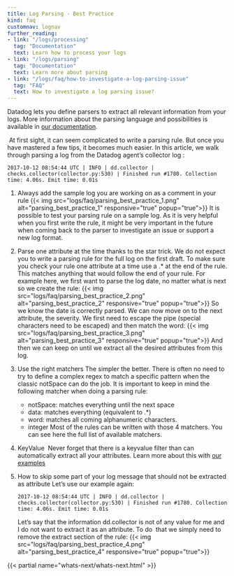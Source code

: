```yaml
---
title: Log Parsing - Best Practice
kind: faq
customnav: lognav
further_reading:
- link: "/logs/processing"
  tag: "Documentation"
  text: Learn how to process your logs
- link: "/logs/parsing"
  tag: "Documentation"
  text: Learn more about parsing
- link: "/logs/faq/how-to-investigate-a-log-parsing-issue"
  tag: "FAQ"
  text: How to investigate a log parsing issue?
---
```


Datadog lets you define parsers to extract all relevant information from your logs. More information about the parsing language and possibilities is available in [our documentation](/logs/parsing/).

 At first sight, it can seem complicated to write a parsing rule. But once you have mastered a few tips, it becomes much easier.
In this article, we walk through parsing a log from the Datadog agent’s collector log :

```
2017-10-12 08:54:44 UTC | INFO | dd.collector | checks.collector(collector.py:530) | Finished run #1780. Collection time: 4.06s. Emit time: 0.01s
```

1. Always add the sample log you are working on as a comment in your rule
    {{< img src="logs/faq/parsing_best_practice_1.png" alt="parsing_best_practice_1" responsive="true" popup="true">}}
    It is possible to test your parsing rule on a sample log. As it is very helpful when you first write the rule, it might be very important in the future when coming back to the parser to investigate an issue or support a new log format.

2. Parse one attribute at the time thanks to the star trick.
    We do not expect you to write a parsing rule for the full log on the first draft. To make sure you check your rule one attribute at a time use a .* at the end of the rule. This matches anything that would follow the end of your rule.
    For example here, we first want to parse the log date, no matter what is next so we create the rule:
    {{< img src="logs/faq/parsing_best_practice_2.png" alt="parsing_best_practice_2" responsive="true" popup="true">}}
    So we know the date is correctly parsed. We can now move on to the next attribute, the severity.
    We first need to escape the pipe (special characters need to be escaped) and then match the word:
    {{< img src="logs/faq/parsing_best_practice_3.png" alt="parsing_best_practice_3" responsive="true" popup="true">}}
    And then we can keep on until we extract all the desired attributes from this log. 
    
3. Use the right matchers
    The simpler the better. There is often no need to try to define a complex regex to match a specific pattern when the classic notSpace can do the job.
    It is important to keep in mind the following matcher when doing a parsing rule:
    
    * notSpace: matches everything until the next space
    * data: matches everything (equivalent to .*)
    * word: matches all coming alphanumeric characters.
    * integer
    Most of the rules can be written with those 4 matchers. You can see here the full list of available matchers.

4. KeyValue 
    Never forget that there is a keyvalue filter than can automatically extract all your attributes.
    Learn more about this with [our examples](/logs/parsing/#key-value)

5. How to skip some part of your log message that should not be extracted as attribute
    Let’s use our example again:
    ```
    2017-10-12 08:54:44 UTC | INFO | dd.collector | checks.collector(collector.py:530) | Finished run #1780. Collection time: 4.06s. Emit time: 0.01s
    ```
    Let’s say that the information dd.collector is not of any value for me and I do not want to extract it as an attribute.
    To do  that we simply need to remove the extract section of the rule:
    {{< img src="logs/faq/parsing_best_practice_4.png" alt="parsing_best_practice_4" responsive="true" popup="true">}}

{{< partial name="whats-next/whats-next.html" >}}